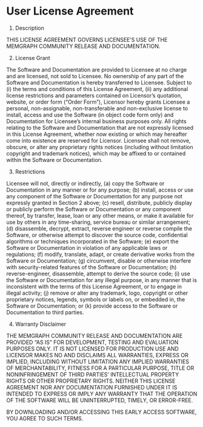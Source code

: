# User License Agreement

1. Description

THIS LICENSE AGREEMENT GOVERNS LICENSEE’S USE OF THE MEMGRAPH COMMUNITY
RELEASE AND DOCUMENTATION.

2. License Grant

The Software and Documentation are provided to Licensee at no charge and are
licensed, not sold to Licensee. No ownership of any part of the Software and
Documentation is hereby transferred to Licensee. Subject to (i) the terms and
conditions of this License Agreement, (ii) any additional license restrictions
and parameters contained on Licensor’s quotation, website, or order form
(“Order Form”), Licensor hereby grants Licensee a personal, non-assignable,
non-transferable and non-exclusive license to install, access and use the
Software (in object code form only) and Documentation for Licensee’s internal
business purposes only. All rights relating to the Software and Documentation
that are not expressly licensed in this License Agreement, whether now
existing or which may hereafter come into existence are reserved for Licensor.
Licensee shall not remove, obscure, or alter any proprietary rights notices
(including without limitation copyright and trademark notices), which may be
affixed to or contained within the Software or Documentation.

3. Restrictions

Licensee will not, directly or indirectly, (a) copy the Software or
Documentation in any manner or for any purpose; (b) install, access or use any
component of the Software or Documentation for any purpose not expressly
granted in Section 2 above; (c) resell, distribute, publicly display or
publicly perform the Software or Documentation or any component thereof, by
transfer, lease, loan or any other means, or make it available for use by
others in any time-sharing, service bureau or similar arrangement; (d)
disassemble, decrypt, extract, reverse engineer or reverse compile the
Software, or otherwise attempt to discover the source code, confidential
algorithms or techniques incorporated in the Software; (e) export the Software
or Documentation in violation of any applicable laws or regulations; (f)
modify, translate, adapt, or create derivative works from the Software or
Documentation; (g) circumvent, disable or otherwise interfere with
security-related features of the Software or Documentation; (h)
reverse-engineer, disassemble, attempt to derive the source code; (i) use the
Software or Documentation for any illegal purpose, in any manner that is
inconsistent with the terms of this License Agreement, or to engage in illegal
activity; (j) remove or alter any trademark, logo, copyright or other
proprietary notices, legends, symbols or labels on, or embedded in, the
Software or Documentation; or (k) provide access to the Software or
Documentation to third parties.

4. Warranty Disclaimer

THE MEMGRAPH COMMUNITY RELEASE AND DOCUMENTATION ARE PROVIDED “AS IS” FOR
DEVELOPMENT, TESTING AND EVALUATION PURPOSES ONLY. IT IS NOT LICENSED FOR
PRODUCTION USE AND LICENSOR MAKES NO AND DISCLAIMS ALL WARRANTIES, EXPRESS OR
IMPLIED, INCLUDING WITHOUT LIMITATION ANY IMPLIED WARRANTIES OF
MERCHANTABILITY, FITNESS FOR A PARTICULAR PURPOSE, TITLE OR NONINFRINGEMENT OF
THIRD PARTIES’ INTELLECTUAL PROPERTY RIGHTS OR OTHER PROPRIETARY RIGHTS.
NEITHER THIS LICENSE AGREEMENT NOR ANY DOCUMENTATION FURNISHED UNDER IT IS
INTENDED TO EXPRESS OR IMPLY ANY WARRANTY THAT THE OPERATION OF THE SOFTWARE
WILL BE UNINTERRUPTED, TIMELY, OR ERROR-FREE.

BY DOWNLOADING AND/OR ACCESSING THIS EARLY ACCESS SOFTWARE, YOU AGREE TO SUCH
TERMS.
